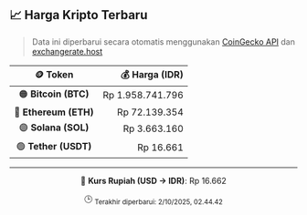 

<!-- HARGA_KRIPTO -->
## 📈 Harga Kripto Terbaru

> Data ini diperbarui secara otomatis menggunakan [CoinGecko API](https://www.coingecko.com/) dan [exchangerate.host](https://exchangerate.host/)

<div align="center">

| 🪙 Token | 💰 Harga (IDR) |
|:------:|---------------:|
| 🟠 **Bitcoin (BTC)**   | Rp 1.958.741.796 |
| 🔵 **Ethereum (ETH)**  | Rp 72.139.354 |
| 🟣 **Solana (SOL)**    | Rp 3.663.160 |
| 🟢 **Tether (USDT)**   | Rp 16.661 |

---

💱 **Kurs Rupiah (USD → IDR)**: Rp 16.662

🕒 <sub>Terakhir diperbarui: 2/10/2025, 02.44.42</sub>

</div>
<!-- /HARGA_KRIPTO -->
